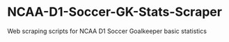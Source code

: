 # NCAA-D1-Soccer-GK-Stats-Scraper
Web scraping scripts for NCAA D1 Soccer Goalkeeper basic statistics
